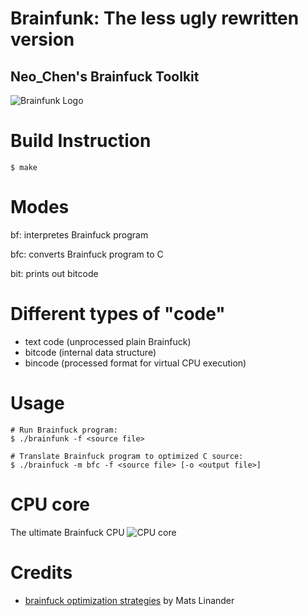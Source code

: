 # Brainfunk: The less ugly rewritten version

## Neo_Chen's Brainfuck Toolkit

![Brainfunk Logo](https://gitlab.com/Neo_Chen/Brainfunk/raw/master/Logo/Logo256px.png "Yes, this is the logo")

# Build Instruction
```
$ make
```
# Modes

bf: interpretes Brainfuck program

bfc: converts Brainfuck program to C

bit: prints out bitcode

# Different types of "code"

* text code (unprocessed plain Brainfuck)
* bitcode (internal data structure)
* bincode (processed format for virtual CPU execution)

# Usage
```
# Run Brainfuck program:
$ ./brainfunk -f <source file>

# Translate Brainfuck program to optimized C source:
$ ./brainfuck -m bfc -f <source file> [-o <output file>]
```

# CPU core
The ultimate Brainfuck CPU
![CPU core](https://github.com/NeoChen1024/Brainfunk/raw/master/CPU/CPU.png)

# Credits

* [brainfuck optimization strategies](http://calmerthanyouare.org/2015/01/07/optimizing-brainfuck.html) by Mats Linander
